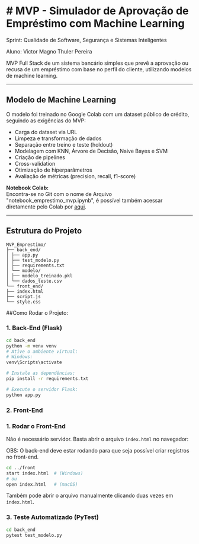 # # MVP - Simulador de Aprovação de Empréstimo com Machine Learning

Sprint: Qualidade de Software, Segurança e Sistemas Inteligentes

Aluno: Victor Magno Thuler Pereira



MVP Full Stack de um sistema bancário simples que prevê a aprovação ou recusa de um empréstimo com base no perfil do cliente, utilizando modelos de machine learning.

---

## Modelo de Machine Learning

O modelo foi treinado no Google Colab com um dataset público de crédito, seguindo as exigências do MVP:

- Carga do dataset via URL
- Limpeza e transformação de dados
- Separação entre treino e teste (holdout)
- Modelagem com KNN, Árvore de Decisão, Naive Bayes e SVM
- Criação de pipelines
- Cross-validation
- Otimização de hiperparâmetros
- Avaliação de métricas (precision, recall, f1-score)


**Notebook Colab:**  
Encontra-se no Git com o nome de Arquivo "notebook_emprestimo_mvp.ipynb", é possível também acessar diretamente pelo Colab por [aqui]([https://colab.research.google.com/drive/1jaE7gQbi_1cPV4-EjzvdEJK5SrS6eNhM?usp=sharing](https://colab.research.google.com/drive/1hqkBqEhNJEhgsjA68--mg4wBKSfP4e9W?usp=sharing)).

---

## Estrutura do Projeto
```
MVP_Emprestimo/
├── back_end/
│ ├── app.py
│ ├── test_modelo.py
│ ├── requirements.txt
│ └── modelo/
│ ├── modelo_treinado.pkl
│ └── dados_teste.csv
└── front_end/
├── index.html
├── script.js
└── style.css
```

##Como Rodar o Projeto:

### 1. Back-End (Flask)
```bash
cd back_end
python -m venv venv
# Ative o ambiente virtual:
# Windows:
venv\Scripts\activate

# Instale as dependências:
pip install -r requirements.txt

# Execute o servidor Flask:
python app.py
```

### 2. Front-End
### 1. Rodar o Front-End

Não é necessário servidor. Basta abrir o arquivo `index.html` no navegador:

OBS: O back-end deve estar rodando para que seja possível criar registros no front-end.

```bash
cd ../front
start index.html  # (Windows)
# ou
open index.html   # (macOS)
```

Também pode abrir o arquivo manualmente clicando duas vezes em `index.html`.

### 3. Teste Automatizado (PyTest)
```bash
cd back_end
pytest test_modelo.py
```

